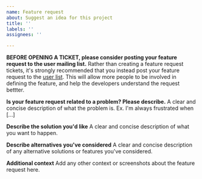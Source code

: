 ```yaml
---
name: Feature request
about: Suggest an idea for this project
title: ''
labels: ''
assignees: ''

---
```


**BEFORE OPENING A TICKET, please consider posting your feature request to the user mailing list.**
Rather than creating a feature request tickets, it's strongly recommended that you instead post your feature request to the [user list](https://www.freelists.org/list/comixed). This will allow more people to be involved in defining the feature, and help the developers understand the request bettter.

**Is your feature request related to a problem? Please describe.**
A clear and concise description of what the problem is. Ex. I'm always frustrated when [...]

**Describe the solution you'd like**
A clear and concise description of what you want to happen.

**Describe alternatives you've considered**
A clear and concise description of any alternative solutions or features you've considered.

**Additional context**
Add any other context or screenshots about the feature request here.
